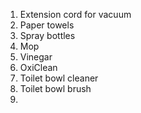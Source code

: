 1. Extension cord for vacuum 
2. Paper towels 
3. Spray bottles 
4. Mop
5. Vinegar 
6. OxiClean 
7. Toilet bowl cleaner 
8. Toilet bowl brush 
9. 